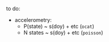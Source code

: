 to do:
  - accelerometry:
    - P(state) ~ s(doy) + etc (`ocat`)
    - N states ~ s(doy) + etc (`poisson`)
